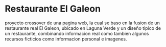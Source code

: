 # Restaurante El Galeon

proyecto crossover de una pagina web, la cual se baso en la fusion de un restaurante real El Galeon, ubicado en Laguna Verde y un diseño
tipico de un restaurante, combinando informacion real como tambien algunos recursos ficticios como informacion personal e imagenes.

